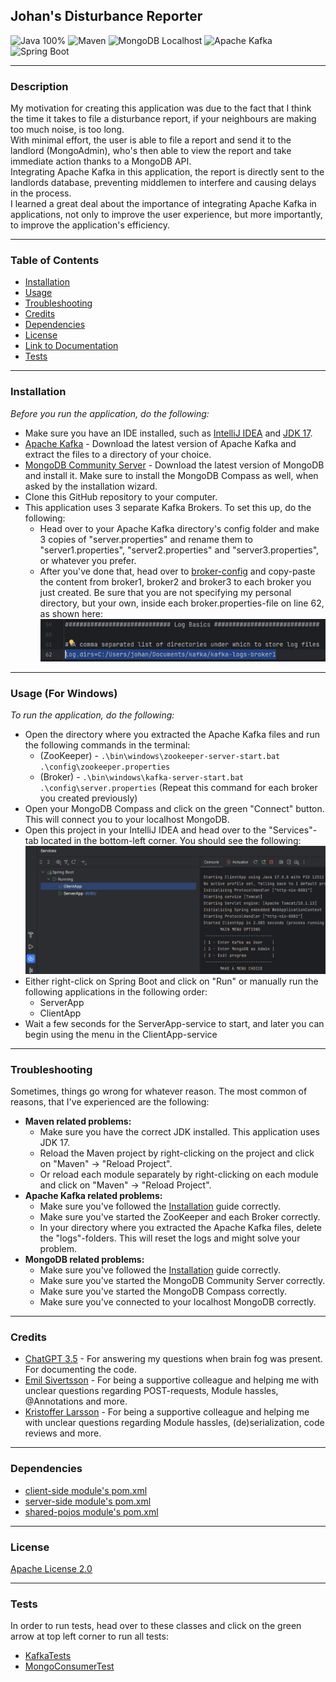 ## **Johan's Disturbance Reporter**
![Java 100%](https://img.shields.io/badge/Java-100%25-%23E57300)
![Maven](https://img.shields.io/badge/Maven-%238a6ac8?style=for-the-badge&logo=apache-maven&logoColor=white)
![MongoDB Localhost](https://img.shields.io/badge/MongoDB-Localhost-<custom_color_code>?style=for-the-badge&logo=mongodb&logoColor=white)
![Apache Kafka](https://img.shields.io/badge/Apache%20Kafka-%23FF5722?style=for-the-badge&logo=apache-kafka&logoColor=white)
![Spring Boot](https://img.shields.io/badge/Spring%20Boot-%23009639?style=for-the-badge&logo=spring&logoColor=white)

---
### Description
My motivation for creating this application was due to the fact that I think the time it takes to file a disturbance report, if your neighbours are making too much noise, is too long.  
With minimal effort, the user is able to file a report and send it to the landlord (MongoAdmin), who's then able to view the report and take immediate action thanks to a MongoDB API.
<br>Integrating Apache Kafka in this application, the report is directly sent to the landlords database, preventing middlemen to interfere and causing delays in the process.
<br>I learned a great deal about the importance of integrating Apache Kafka in applications, not only to improve the user experience, but more importantly, to improve the application's efficiency.

---
### Table of Contents
+ [Installation](#installation)
+ [Usage](#usage)
+ [Troubleshooting](#troubleshooting)
+ [Credits](#credits)
+ [Dependencies](#dependencies)
+ [License](#license)
+ [Link to Documentation](SpringBoot-ApacheKafka-Project/Installation&Documentation/Documentation.md)
+ [Tests](#tests)

---
### Installation
*Before you run the application, do the following:*
+ Make sure you have an IDE installed, such as [IntelliJ IDEA](https://www.jetbrains.com/idea/download/#section=windows) and [JDK 17](https://www.oracle.com/se/java/technologies/downloads/#java17).
+ [Apache Kafka](https://www.apache.org/dyn/closer.cgi?path=/kafka/3.5.0/kafka_2.13-3.5.0.tgz) - Download the latest version of Apache Kafka and extract the files to a directory of your choice.
+ [MongoDB Community Server](https://www.mongodb.com/try/download/community) - Download the latest version of MongoDB and install it. Make sure to install the MongoDB Compass as well, when asked by the installation wizard.
+ Clone this GitHub repository to your computer.
+ This application uses 3 separate Kafka Brokers. To set this up, do the following:
    + Head over to your Apache Kafka directory's config folder and make 3 copies of "server.properties" and rename them to "server1.properties", "server2.properties" and "server3.properties", or whatever you prefer.
    + After you've done that, head over to [broker-config](Installation&Documentation/broker-config) and copy-paste the content from broker1, broker2 and broker3 to each broker you just created. Be sure that you are not specifying my personal directory, but your own, inside each broker.properties-file on line 62, as shown here:
      <br>![broker-log-directory](Installation&Documentation/usage/broker-dir-setting.png)
---
### Usage (For Windows)
*To run the application, do the following:*
+ Open the directory where you extracted the Apache Kafka files and run the following commands in the terminal:
    + (ZooKeeper) - `.\bin\windows\zookeeper-server-start.bat .\config\zookeeper.properties`
    + (Broker) - `.\bin\windows\kafka-server-start.bat .\config\server.properties` (Repeat this command for each broker you created previously)
+ Open your MongoDB Compass and click on the green "Connect" button. This will connect you to your localhost MongoDB.
+ Open this project in your IntelliJ IDEA and head over to the "Services"-tab located in the bottom-left corner. You should see the following:
  <br>![Services: ConsumerApp, PostApp, ProducerApp](Installation&Documentation/usage/services-up-and-running.png)
+ Either right-click on Spring Boot and click on "Run" or manually run the following applications in the following order:
    + ServerApp
    + ClientApp
+ Wait a few seconds for the ServerApp-service to start, and later you can begin using the menu in the ClientApp-service

---
### Troubleshooting
Sometimes, things go wrong for whatever reason. The most common of reasons, that I've experienced are the following:
+ **Maven related problems:**
    + Make sure you have the correct JDK installed. This application uses JDK 17.
    + Reload the Maven project by right-clicking on the project and click on "Maven" -> "Reload Project".
    + Or reload each module separately by right-clicking on each module and click on "Maven" -> "Reload Project".
+ **Apache Kafka related problems:**
    + Make sure you've followed the [Installation](#installation) guide correctly.
    + Make sure you've started the ZooKeeper and each Broker correctly.
    + In your directory where you extracted the Apache Kafka files, delete the "logs"-folders. This will reset the logs and might solve your problem.
+ **MongoDB related problems:**
    + Make sure you've followed the [Installation](#installation) guide correctly.
    + Make sure you've started the MongoDB Community Server correctly.
    + Make sure you've started the MongoDB Compass correctly.
    + Make sure you've connected to your localhost MongoDB correctly.
---
### Credits
+ [ChatGPT 3.5](https://chat.openai.com/) - For answering my questions when brain fog was present. For documenting the code.
+ [Emil Sivertsson](https://github.com/Emilsivertsson) - For being a supportive colleague and helping me with unclear questions regarding POST-requests, Module hassles, @Annotations and more.
+ [Kristoffer Larsson](https://github.com/KoffaRn) - For being a supportive colleague and helping me with unclear questions regarding Module hassles, (de)serialization, code reviews and more.

---
### Dependencies
+ [client-side module's pom.xml](client-side/pom.xml)
+ [server-side module's pom.xml](server-side/pom.xml)
+ [shared-pojos module's pom.xml](shared-pojos/pom.xml)


---
### License
[Apache License 2.0](LICENSE)

---
### Tests
In order to run tests, head over to these classes and click on the green arrow at top left corner to run all tests:
+ [KafkaTests](client-side/src/test/com/johan/client/KafkaTests.java)
+ [MongoConsumerTest](server-side/src/test/com/johan/server/kafka/mongo/consumer/MongoConsumerTest.java)
 
